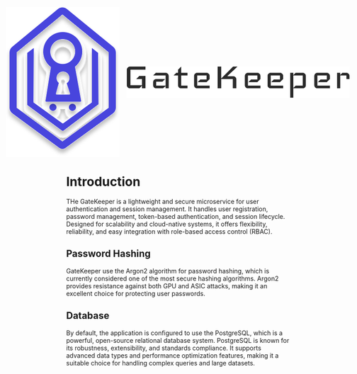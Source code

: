 
<div style="display: flex; align-items: center; gap: 1rem; justify-content: center">
    <img src=".github/gate-keeper-logo.svg" alt="GateKeeper Logo">
    <img src=".github/gate-keeper-text-logo.svg" alt="GateKeeper">
</div>

# Introduction

THe GateKeeper is a lightweight and secure microservice for user authentication and session management. It handles user registration, password management, token-based authentication, and session lifecycle. Designed for scalability and cloud-native systems, it offers flexibility, reliability, and easy integration with role-based access control (RBAC).

## Password Hashing

GateKeeper use the Argon2 algorithm for password hashing, which is currently considered one of the most secure hashing algorithms. Argon2 provides resistance against both GPU and ASIC attacks, making it an excellent choice for protecting user passwords.

## Database

By default, the application is configured to use the PostgreSQL, which is a powerful, open-source relational database system. PostgreSQL is known for its robustness, extensibility, and standards compliance. It supports advanced data types and performance optimization features, making it a suitable choice for handling complex queries and large datasets.